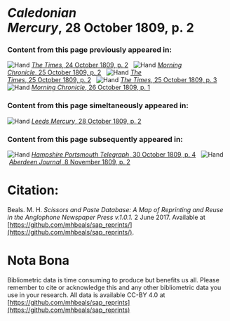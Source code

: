 # *Caledonian Mercury*, 28 October 1809, p. 2  
  
### Content from this page previously appeared in:  
![Hand](http://scissorsandpaste.net/wp-content/uploads/2017/06/smallhandpointer.png) [*The Times*, 24 October 1809, p. 2](https://mhbeals.github.io/sap_html/The-Times/The-Times-24-October-1809-p-2)  
![Hand](http://scissorsandpaste.net/wp-content/uploads/2017/06/smallhandpointer.png) [*Morning Chronicle*, 25 October 1809, p. 2](https://mhbeals.github.io/sap_html/Morning-Chronicle/Morning-Chronicle-25-October-1809-p-2)  
![Hand](http://scissorsandpaste.net/wp-content/uploads/2017/06/smallhandpointer.png) [*The Times*, 25 October 1809, p. 2](https://mhbeals.github.io/sap_html/The-Times/The-Times-25-October-1809-p-2)  
![Hand](http://scissorsandpaste.net/wp-content/uploads/2017/06/smallhandpointer.png) [*The Times*, 25 October 1809, p. 3](https://mhbeals.github.io/sap_html/The-Times/The-Times-25-October-1809-p-3)  
![Hand](http://scissorsandpaste.net/wp-content/uploads/2017/06/smallhandpointer.png) [*Morning Chronicle*, 26 October 1809, p. 1](https://mhbeals.github.io/sap_html/Morning-Chronicle/Morning-Chronicle-26-October-1809-p-1)  
  
### Content from this page simeltaneously appeared in:  
![Hand](http://scissorsandpaste.net/wp-content/uploads/2017/06/smallhandpointer.png) [*Leeds Mercury*, 28 October 1809, p. 2](https://mhbeals.github.io/sap_html/Leeds-Mercury/Leeds-Mercury-28-October-1809-p-2)  
  
### Content from this page subsequently appeared in:  
![Hand](http://scissorsandpaste.net/wp-content/uploads/2017/06/smallhandpointer.png) [*Hampshire Portsmouth Telegraph*, 30 October 1809, p. 4](https://mhbeals.github.io/sap_html/Hampshire-Portsmouth-Telegraph/Hampshire-Portsmouth-Telegraph-30-October-1809-p-4)  
![Hand](http://scissorsandpaste.net/wp-content/uploads/2017/06/smallhandpointer.png) [*Aberdeen Journal*, 8 November 1809, p. 2](https://mhbeals.github.io/sap_html/Aberdeen-Journal/Aberdeen-Journal-8-November-1809-p-2)  


# Citation: 

Beals. M. H. *Scissors and Paste Database: A Map of Reprinting and Reuse in the Anglophone Newspaper Press v.1.0.1.* 2 June 2017. Available at [https://github.com/mhbeals/sap_reprints/](https://github.com/mhbeals/sap_reprints/). 

# Nota Bona

Bibliometric data is time consuming to produce but benefits us all. Please remember to cite or acknowledge this and any other bibliometric data you use in your research. All data is available CC-BY 4.0 at [https://github.com/mhbeals/sap_reprints](https://github.com/mhbeals/sap_reprints)